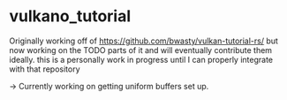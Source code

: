 # vulkano_tutorial
Originally working off of https://github.com/bwasty/vulkan-tutorial-rs/ but now working on the TODO parts of it and will eventually contribute them ideally. this is a personally work in progress until I can properly integrate with that repository

-> Currently working on getting uniform buffers set up.
